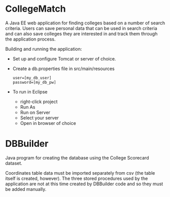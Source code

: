 # CollegeMatch
A Java EE web application for finding colleges based on a number of search criteria. Users can save personal data that can be used in search criteria and can also save colleges they are interested in and track them through the application process.

Building and running the application:
* Set up and configure Tomcat or server of choice.
* Create a db.properties file in src/main/resources

      user=[my_db_user]
      password=[my_db_pw]
* To run in Eclipse

    * right-click project
    * Run As
    * Run on Server
    * Select your server
    * Open in browser of choice
# DBBuilder
Java program for creating the database using the College Scorecard dataset.

Coordinates table data must be imported separately from csv (the table itself is created, however).
The three stored procedures used by the application are not at this time created by DBBuilder code and so they must be added manually.
